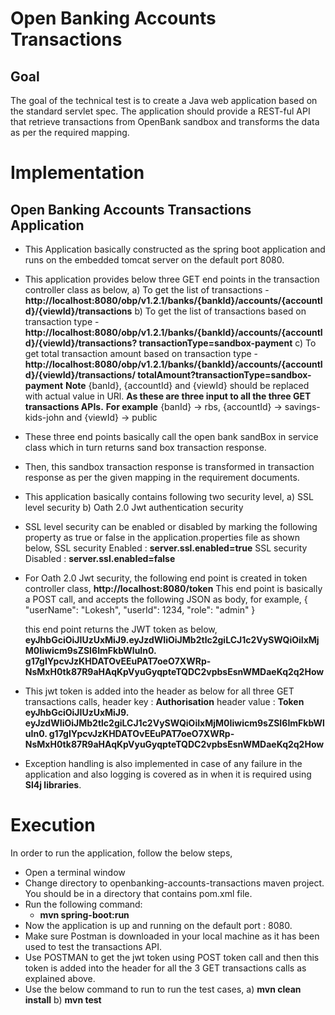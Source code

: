 # Open Banking Accounts Transactions

## Goal

The goal of the technical test is to create a Java web application based on the standard servlet spec.
The application should provide a REST-ful API that retrieve transactions from OpenBank sandbox and
transforms the data as per the required mapping.

# Implementation

## Open Banking Accounts Transactions Application

- This Application basically constructed as the spring boot application and runs on the embedded
  tomcat server on the default port 8080.
- This application provides below three GET end points in the transaction controller class as below,
   a) To get the list of transactions
       - **http://localhost:8080/obp/v1.2.1/banks/{bankId}/accounts/{accountId}/{viewId}/transactions**
   b) To get the list of transactions based on transaction type
       - **http://localhost:8080/obp/v1.2.1/banks/{bankId}/accounts/{accountId}/{viewId}/transactions?
       transactionType=sandbox-payment**
   c) To get total transaction amount based on transaction type
       - **http://localhost:8080/obp/v1.2.1/banks/{bankId}/accounts/{accountId}/{viewId}/transactions/
       totalAmount?transactionType=sandbox-payment**
  **Note** {banId}, {accountId} and {viewId} should be replaced with actual value in URl.
   **As these are three input to all the three GET transactions APIs.**
   **For example** {banId} -> rbs, {accountId} -> savings-kids-john and {viewId} -> public
- These three end points basically call the open bank sandBox in service class which in turn returns
  sand box transaction response.
- Then, this sandbox transaction response is transformed in transaction response as per the given mapping
  in the requirement documents.
- This application basically contains following two security level,
    a) SSL level security
    b) Oath 2.0 Jwt authentication security
- SSL level security can be enabled or disabled by marking the following property as true or false in the
  application.properties file as shown below,
  SSL security Enabled :  **server.ssl.enabled=true**
  SSL security Disabled :  **server.ssl.enabled=false**
- For Oath 2.0 Jwt security, the following end point is created in token controller class,
   **http://localhost:8080/token**
   This end point is basically a POST call, and accepts the following JSON as body,
   for example,
    {
        "userName": "Lokesh",
        "userId": 1234,
        "role": "admin"
    }

   this end point returns the JWT token as below,
   **eyJhbGciOiJIUzUxMiJ9.eyJzdWIiOiJMb2tlc2giLCJ1c2VySWQiOiIxMjM0Iiwicm9sZSI6ImFkbWluIn0.
   g17gIYpcvJzKHDATOvEEuPAT7oeO7XWRp-NsMxH0tk87R9aHAqKpVyuGyqpteTQDC2vpbsEsnWMDaeKq2q2How**

- This jwt token is added into the header as below for all three GET transactions calls,
    header key : **Authorisation**
    header value : **Token eyJhbGciOiJIUzUxMiJ9.
    eyJzdWIiOiJMb2tlc2giLCJ1c2VySWQiOiIxMjM0Iiwicm9sZSI6ImFkbWluIn0.
    g17gIYpcvJzKHDATOvEEuPAT7oeO7XWRp-NsMxH0tk87R9aHAqKpVyuGyqpteTQDC2vpbsEsnWMDaeKq2q2How**

- Exception handling is also implemented in case of any failure in the application and also
  logging is covered as in when it is required using **Sl4j libraries**.

# Execution

In order to run the application, follow the below steps,
- Open a terminal window
- Change directory to openbanking-accounts-transactions maven project.
  You should be in a directory that contains pom.xml file.
- Run the following command:
    - **mvn spring-boot:run**
- Now the application is up and running on the default port : 8080.
- Make sure Postman is downloaded in your local machine as it has been used to test the transactions API.
- Use POSTMAN to get the jwt token using POST token call and then this token is added into the header
  for all the 3 GET transactions calls as explained above.
- Use the below command to run to run the test cases,
   a) **mvn clean install**
   b) **mvn test**